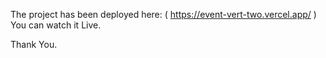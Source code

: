 The project has been deployed here: (  https://event-vert-two.vercel.app/  ) 
You can watch it Live.

Thank You.

